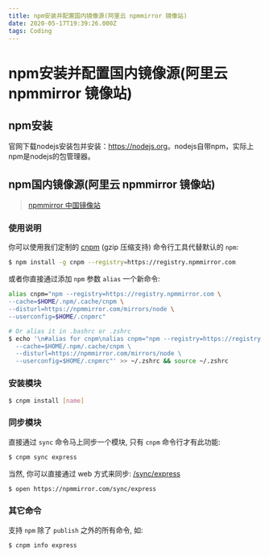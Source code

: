 ```yaml
---
title: npm安装并配置国内镜像源(阿里云 npmmirror 镜像站)
date: 2020-05-17T19:39:26.000Z
tags: Coding
---
```

# npm安装并配置国内镜像源(阿里云 npmmirror 镜像站)


## npm安装
官网下载nodejs安装包并安装：<https://nodejs.org>。nodejs自带npm，实际上npm是nodejs的包管理器。

## npm国内镜像源(阿里云 npmmirror 镜像站)
> [npmmirror 中国镜像站](https://npmmirror.com/)

### 使用说明

你可以使用我们定制的 [cnpm](https://github.com/cnpm/cnpm) (gzip 压缩支持) 命令行工具代替默认的 `npm`:

```bash
$ npm install -g cnpm --registry=https://registry.npmmirror.com
```
<!-- more -->

或者你直接通过添加 `npm` 参数 `alias` 一个新命令:

```bash
alias cnpm="npm --registry=https://registry.npmmirror.com \
--cache=$HOME/.npm/.cache/cnpm \
--disturl=https://npmmirror.com/mirrors/node \
--userconfig=$HOME/.cnpmrc"

# Or alias it in .bashrc or .zshrc
$ echo '\n#alias for cnpm\nalias cnpm="npm --registry=https://registry.npmmirror.com \
  --cache=$HOME/.npm/.cache/cnpm \
  --disturl=https://npmmirror.com/mirrors/node \
  --userconfig=$HOME/.cnpmrc"' >> ~/.zshrc && source ~/.zshrc
```

### 安装模块

```bash
$ cnpm install [name]
```

### 同步模块

直接通过 `sync` 命令马上同步一个模块, 只有 `cnpm` 命令行才有此功能:

```bash
$ cnpm sync express
```

当然, 你可以直接通过 web 方式来同步: [/sync/express](https://npmmirror.com/sync/express)

```bash
$ open https://npmmirror.com/sync/express
```

### 其它命令

支持 `npm` 除了 `publish` 之外的所有命令, 如:

```bash
$ cnpm info express
```

